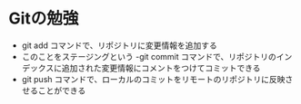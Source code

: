 # Gitの勉強
- git add コマンドで、リポジトリに変更情報を追加する
 - このことをステージングという
-git commit コマンドで、リポジトリのインデックスに追加された変更情報にコメントをつけてコミットできる
- git push コマンドで、ローカルのコミットをリモートのリポジトリに反映させることができる
